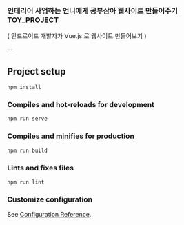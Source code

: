 ### 인테리어 사업하는 언니에게 공부삼아 웹사이트 만들어주기 TOY_PROJECT
( 안드로이드 개발자가 Vue.js 로 웹사이트 만들어보기 )

--

## Project setup
```
npm install
```

### Compiles and hot-reloads for development
```
npm run serve
```

### Compiles and minifies for production
```
npm run build
```

### Lints and fixes files
```
npm run lint
```

### Customize configuration
See [Configuration Reference](https://cli.vuejs.org/config/).
